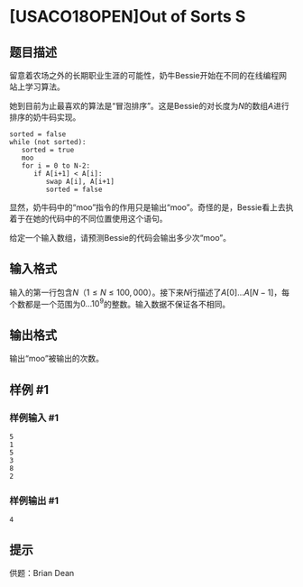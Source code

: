 # [USACO18OPEN]Out of Sorts S

## 题目描述


留意着农场之外的长期职业生涯的可能性，奶牛Bessie开始在不同的在线编程网站上学习算法。

她到目前为止最喜欢的算法是“冒泡排序”。这是Bessie的对长度为$N$的数组$A$进行排序的奶牛码实现。

```
sorted = false
while (not sorted):
   sorted = true
   moo
   for i = 0 to N-2:
      if A[i+1] < A[i]:
         swap A[i], A[i+1]
         sorted = false
```
显然，奶牛码中的“moo”指令的作用只是输出“moo”。奇怪的是，Bessie看上去执着于在她的代码中的不同位置使用这个语句。

给定一个输入数组，请预测Bessie的代码会输出多少次“moo”。

## 输入格式

输入的第一行包含$N$（$1 \leq N \leq 100,000$）。接下来$N$行描述了$A[0] \ldots A[N-1]$，每个数都是一个范围为$0 \ldots 10^9$的整数。输入数据不保证各不相同。

## 输出格式

输出“moo”被输出的次数。

## 样例 #1

### 样例输入 #1
```
5
1
5
3
8
2
```

### 样例输出 #1

```
4
```

## 提示

供题：Brian Dean
